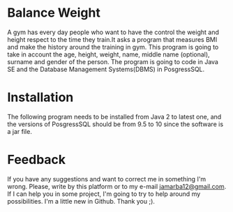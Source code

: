 # Balance Weight

A gym has every day people who want to have the control the weight and height respect to the time they train.It asks a program that measures BMI and make the history around the training in gym. This program is going to take in account the age, height, weight, name, middle name (optional), surname and gender of the person. The program is going to code in Java SE and the Database Management Systems(DBMS) in PosgressSQL.

# Installation

The following program needs to be installed from Java 2 to latest one, and the versions of PosgressSQL should be from 9.5 to 10 since the software is a jar file.

# Feedback

If you have any suggestions and want to correct me in something I'm wrong. Please, write by this platform or to my e-mail jamarba12@gmail.com. If I can help you in some project, I'm going to try to help around my possibilities. I'm  a little new in Github. Thank you ;).
